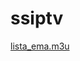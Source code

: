 # ssiptv

<a id="raw-url" href="https://raw.githubusercontent.com/emmanuel14/ssiptv/master/lista_ema.m3u">lista_ema.m3u</a>
